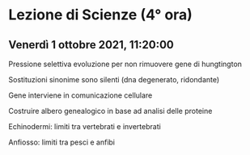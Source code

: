 #  Lezione di Scienze (4° ora)
## Venerdì 1 ottobre 2021, 11:20:00

Pressione selettiva evoluzione per non rimuovere gene di hungtington 

Sostituzioni sinonime sono silenti (dna degenerato, ridondante)

Gene interviene in comunicazione cellulare

Costruire albero genealogico in base ad analisi delle proteine

Echinodermi: limiti tra vertebrati e invertebrati

Anfiosso: limiti tra pesci e anfibi

<!--stackedit_data:
eyJoaXN0b3J5IjpbMTc1MDg3ODIwMywxNjYyMjczODA1LC00Nj
g3NTg5MjhdfQ==
-->